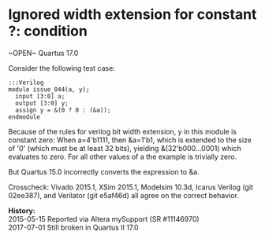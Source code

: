 
Ignored width extension for constant ?: condition
=================================================

~OPEN~ Quartus 17.0

Consider the following test case:

    :::Verilog
    module issue_044(a, y);
      input [3:0] a;
      output [3:0] y;
      assign y = &(0 ? 0 : (&a));
    endmodule

Because of the rules for verilog bit width extension, y in this module is
constant zero: When a=4'b1111, then &a=1'b1, which is extended to the size of
'0' (which must be at least 32 bits), yielding &(32'b000...0001) which evaluates
to zero. For all other values of a the example is trivially zero.

But Quartus 15.0 incorrectly converts the expression to &a.

Crosscheck: Vivado 2015.1, XSim 2015.1, Modelsim 10.3d, Icarus Verilog (git
02ee387), and Verilator (git e5af46d) all agree on the correct behavior.

**History:**  
2015-05-15 Reported via Altera mySupport (SR #11146970)  
2017-07-01 Still broken in Quartus II 17.0  
